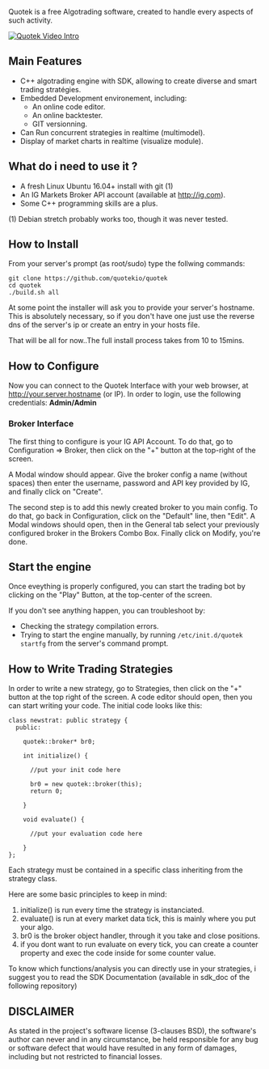 Quotek is a free Algotrading software, created to handle every aspects of such activity. 


[![Quotek Video Intro](https://drive.google.com/open?id=166CVEZq18_9FMRuwCa8Y4LkT1T8bl1ot)](https://youtu.be/2rNISXucOZg)



Main Features
-------------

  * C++ algotrading engine with SDK, allowing to create diverse and smart trading stratégies.
  * Embedded Development environement, including:
       * An online code editor.
       * An online backtester.
       * GIT versionning.
  * Can Run concurrent strategies in realtime (multimodel).
  * Display of market charts in realtime (visualize module).


What do i need to use it ?
--------------------------

  * A fresh Linux Ubuntu 16.04+ install with git (1)
  * An IG Markets Broker API account (available at http://ig.com).
  * Some C++ programming skills are a plus.

(1) Debian stretch probably works too, though it was never tested.

How to Install
--------------

From your server's prompt (as root/sudo) type the follwing commands:

```
git clone https://github.com/quotekio/quotek
cd quotek
./build.sh all
```

At some point the installer will ask you to provide your server's hostname. This is absolutely necessary, so if you don't have one just use the reverse dns of the server's ip or create an entry in your hosts file.

That will be all for now..The full install process takes from 10 to 15mins.

How to Configure
-----------------

Now you can connect to the Quotek Interface with your web browser, at http://your.server.hostname (or IP). 
In order to login, use the following credentials: **Admin/Admin**

### Broker Interface


The first thing to configure is your IG API Account. To do that, go to Configuration => Broker, then click on the "+" button at the top-right of the screen.

A Modal window should appear. Give the broker config a name (without spaces) then enter the username, password and API key provided by IG, and finally click on "Create".

The second step is to add this newly created broker to you main config. To do that, go back in Configuration, click on the "Default" line, then "Edit". A Modal windows should open, then in the General tab select your previously configured broker in the Brokers Combo Box. Finally click on Modify, you're done.


Start the engine
----------------

Once eveything is properly configured, you can start the trading bot by clicking on the "Play" Button, at the top-center of the screen. 

If you don't see anything happen, you can troubleshoot by:

  * Checking the strategy compilation errors.
  * Trying to start the engine manually, by running ```/etc/init.d/quotek startfg``` from the server's command prompt.


How to Write Trading Strategies
-------------------------------

In order to write a new strategy, go to Strategies, then click on the "+" button at the top right of the screen. A code editor should open, then you can start writing your code. The initial code looks like this:

```
class newstrat: public strategy {
  public:

    quotek::broker* br0;
                  
    int initialize() {

      //put your init code here

      br0 = new quotek::broker(this);
      return 0;

    }

    void evaluate() {

      //put your evaluation code here

    }
};
```

Each strategy must be contained in a specific class inheriting from the strategy class. 

Here are some basic principles to keep in mind:

  1. initialize() is run every time the strategy is instanciated.
  2. evaluate() is run at every market data tick, this is mainly where you put your algo. 
  3. br0 is the broker object handler, through it you take and close positions.
  4. if you dont want to run evaluate on every tick, you can create a counter property and exec the code inside for some counter value.

To know which functions/analysis you can directly use in your strategies, i suggest you to read the SDK Documentation (available in sdk_doc of the following repository)


DISCLAIMER
----------

As stated in the project's software license (3-clauses BSD), the software's author can never and in any circumstance, be held responsible for any bug or software defect that would have resulted in any form of damages, including but not restricted to financial losses.


